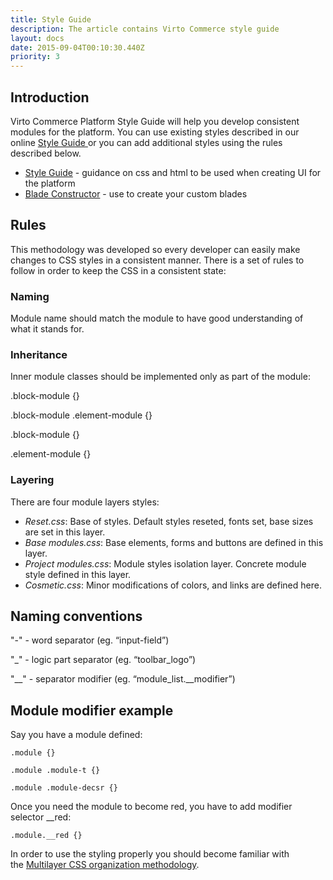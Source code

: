 ```yaml
---
title: Style Guide
description: The article contains Virto Commerce style guide
layout: docs
date: 2015-09-04T00:10:30.440Z
priority: 3
---
```

## Introduction

Virto Commerce Platform Style Guide will help you develop consistent modules for the platform. You can use existing styles described in our online [Style Guide](https://virtocommerce.com/styleguide/index.html)[ ]()or you can add additional styles using the rules described below.

* [Style Guide](https://virtocommerce.com/guides/style-guide) - guidance on css and html to be used when creating UI for the platform
* [Blade Constructor](https://virtocommerce.com/guides/blade-constructor) - use to create your custom blades

## Rules

This methodology was developed so every developer can easily make changes to CSS styles in a consistent manner. There is a set of rules to follow in order to keep the CSS in a consistent state:

### Naming

Module name should match the module to have good understanding of what it stands for.

### Inheritance

Inner module classes should be implemented only as part of the module:

.block-module {}

.block-module .element-module {}

.block-module {}

.element-module {}

### Layering

There are four module layers styles:

* *Reset.css*: Base of styles. Default styles reseted, fonts set, base sizes are set in this layer. 
* *Base modules.css*: Base elements, forms and buttons are defined in this layer.
* *Project modules.css*: Module styles isolation layer. Concrete module style defined in this layer.
* *Cosmetic.css*: Minor modifications of colors, and links are defined here.

## Naming conventions

"-" - word separator (eg. “input-field”)

"_" - logic part separator (eg. “toolbar_logo”)

"__" - separator modifier (eg. “module_list.__modifier”)

## Module modifier example

Say you have a module defined:

```
.module {}

.module .module-t {}

.module .module-decsr {}
```

Once you need the module to become red, you have to add modifier selector __red:

```
.module.__red {}
```
  
In order to use the styling properly you should become familiar with the [Multilayer CSS organization methodology](http://operatino.github.io/MCSS/en/).
